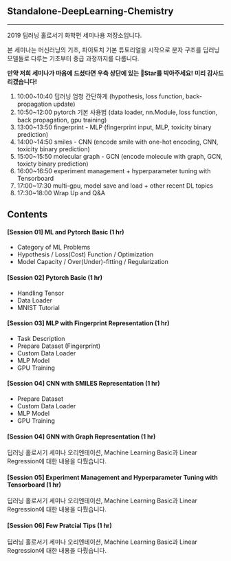 ## Standalone-DeepLearning-Chemistry  
<hr>  

2019 딥러닝 홀로서기 화학편 세미나용 저장소입니다.

본 세미나는 머신러닝의 기초, 파이토치 기본 튜토리얼을 시작으로 분자 구조를 딥러닝 모델들로 다루는 기초부터 중급 과정까지를 다룹니다.  

**만약 저희 세미나가 마음에 드셨다면 우측 상단에 있는 :star2:Star를 박아주세요! 미리 감사드리겠습니다!**


1) 10:00~10:40 딥러닝 엄청 간단하게 (hypothesis, loss function, back-propagation update)  
2) 10:50~12:00 pytorch 기본 사용법 (data loader, nn.Module, loss function, back propagation, gpu training)  
3) 13:00~13:50 fingerprint - MLP (fingerprint input, MLP, toxicity binary prediction)  
4) 14:00~14:50 smiles - CNN (encode smile with one-hot encoding, CNN, toxicity binary prediction)  
5) 15:00~15:50 molecular graph - GCN (encode molecule with graph, GCN, toxicty binary prediction)  
6) 16:00~16:50 experiment management + hyperparameter tuning with Tensorboard  
7) 17:00~17:30 multi-gpu, model save and load + other recent DL topics  
8) 17:30~18:00 Wrap Up and Q&A  


## Contents  

#### [Session 01] ML and Pytorch Basic (1 hr)  
- Category of ML Problems 
- Hypothesis / Loss(Cost) Function / Optimization  
- Model Capacity / Over(Under)-fitting / Regularization  

#### [Session 02] Pytorch Basic (1 hr)  
- Handling Tensor  
- Data Loader  
- MNIST Tutorial 

#### [Session 03] MLP with Fingerprint Representation (1 hr)
- Task Description  
- Prepare Dataset (Fingerprint)  
- Custom Data Loader  
- MLP Model 
- GPU Training  


#### [Session 04] CNN with SMILES Representation (1 hr)    
- Prepare Dataset  
- Custom Data Loader    
- MLP Model 
- GPU Training  

#### [Session 04] GNN with Graph Representation  (1 hr)   
딥러닝 홀로서기 세미나 오리엔테이션, Machine Learning Basic과 Linear Regression에 대한 내용을 다뤘습니다.  


#### [Session 05] Experiment Management and Hyperparameter Tuning with Tensorboard  (1 hr)  
딥러닝 홀로서기 세미나 오리엔테이션, Machine Learning Basic과 Linear Regression에 대한 내용을 다뤘습니다.  


#### [Session 06] Few Pratcial Tips  (1 hr)  
딥러닝 홀로서기 세미나 오리엔테이션, Machine Learning Basic과 Linear Regression에 대한 내용을 다뤘습니다.  


